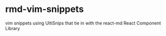 # rmd-vim-snippets
vim snippets using UltiSnips that tie in with the react-md React Component Library
